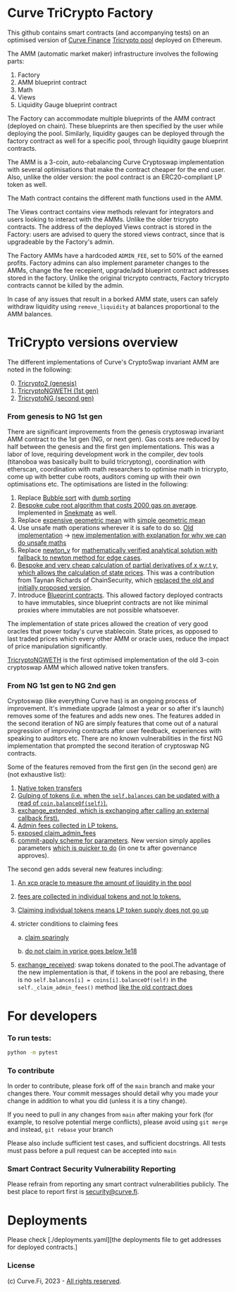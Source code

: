 # Curve TriCrypto Factory

This github contains smart contracts (and accompanying tests) on an optimised version of [Curve Finance](https://curve.exchange/) [Tricrypto pool](https://etherscan.io/address/0xd51a44d3fae010294c616388b506acda1bfaae46) deployed on Ethereum.

The AMM (automatic market maker) infrastructure involves the following parts:

1. Factory
2. AMM blueprint contract
3. Math
4. Views
5. Liquidity Gauge blueprint contract

The Factory can accommodate multiple blueprints of the AMM contract (deployed on chain). These blueprints are then specified by the user while deploying the pool. Similarly, liquidity gauges can be deployed through the factory contract as well for a specific pool, through liquidity gauge blueprint contracts.

The AMM is a 3-coin, auto-rebalancing Curve Cryptoswap implementation with several optimisations that make the contract cheaper for the end user. Also, unlike the older version: the pool contract is an ERC20-compliant LP token as well.

The Math contract contains the different math functions used in the AMM.

The Views contract contains view methods relevant for integrators and users looking to interact with the AMMs. Unlike the older tricrypto contracts. The address of the deployed Views contract is stored in the Factory: users are advised to query the stored views contract, since that is upgradeable by the Factory's admin.

The Factory AMMs have a hardcoded `ADMIN_FEE`, set to 50% of the earned profits. Factory admins can also implement parameter changes to the AMMs, change the fee recepient, upgrade/add blueprint contract addresses stored in the factory. Unlike the original tricrypto contracts, Factory tricrypto contracts cannot be killed by the admin.

In case of any issues that result in a borked AMM state, users can safely withdraw liquidity using `remove_liquidity` at balances proportional to the AMM balances.

# TriCrypto versions overview


The different implementations of Curve's CryptoSwap invariant AMM are noted in the following:

0. [Tricrypto2 (genesis)](https://github.com/curvefi/curve-crypto-contract/blob/master/contracts/tricrypto/CurveCryptoSwap.vy)
1. [TricryptoNGWETH (1st gen)](https://github.com/curvefi/tricrypto-ng/blob/main/contracts/main/CurveTricryptoOptimizedWETH.vy)
3. [TricryptoNG (second gen)](https://github.com/curvefi/tricrypto-ng/blob/main/contracts/main/CurveTricryptoOptimized.vy)

### From genesis to NG 1st gen


There are significant improvements from the genesis cryptoswap invariant AMM contract to the 1st gen (NG, or next gen). Gas costs are reduced by half between the genesis and the first gen implementations. This was a labor of love, requiring development work in the compiler, dev tools (titanoboa was basically built to build tricryptong), coordination with etherscan, coordination with math researchers to optimise math in tricrypto, come up with better cube roots, auditors coming up with their own optimisations etc. The optimisations are listed in the following:

1. Replace [Bubble sort](https://github.com/curvefi/curve-crypto-contract/blob/d7d04cd9ae038970e40be850df99de8c1ff7241b/contracts/tricrypto/CurveCryptoMath3.vy#L20) with [dumb sorting](https://github.com/curvefi/tricrypto-ng/blob/33707fc8b84e08786acf184fcfdb744eb4657a99/contracts/main/CurveCryptoMathOptimized3.vy#L845)
2. [Bespoke cube root algorithm that costs 2000 gas on average](https://github.com/curvefi/tricrypto-ng/blob/33707fc8b84e08786acf184fcfdb744eb4657a99/contracts/main/CurveCryptoMathOptimized3.vy#L789). Implemented in [Snekmate](https://github.com/pcaversaccio/snekmate/blob/9f7eec740fcaf8e5d4397fc1cc79d507ff11d613/src/snekmate/utils/Math.vy#L490) as well.
3. Replace [expensive geometric mean](https://github.com/curvefi/curve-crypto-contract/blob/d7d04cd9ae038970e40be850df99de8c1ff7241b/contracts/tricrypto/CurveCryptoMath3.vy#L42) with [simple geometric mean](https://github.com/curvefi/tricrypto-ng/blob/33707fc8b84e08786acf184fcfdb744eb4657a99/contracts/main/CurveCryptoMathOptimized3.vy#L868)
4. Use unsafe math operations wherever it is safe to do so. [Old implementation](https://github.com/curvefi/curve-crypto-contract/blob/d7d04cd9ae038970e40be850df99de8c1ff7241b/contracts/tricrypto/CurveCryptoMath3.vy#L96) -> [new implementation with explanation for why we can do unsafe maths](https://github.com/curvefi/tricrypto-ng/blob/33707fc8b84e08786acf184fcfdb744eb4657a99/contracts/main/CurveCryptoMathOptimized3.vy#L431)
5. Replace [newton_y](https://github.com/curvefi/curve-crypto-contract/blob/d7d04cd9ae038970e40be850df99de8c1ff7241b/contracts/tricrypto/CurveCryptoMath3.vy#L172) for [mathematically verified analytical solution with fallback to newton method for edge cases](https://github.com/curvefi/tricrypto-ng/blob/33707fc8b84e08786acf184fcfdb744eb4657a99/contracts/main/CurveCryptoMathOptimized3.vy#L35).
6. [Bespoke and very cheap calculation of partial derivatives of x w.r.t y, which allows the calculation of state prices](https://github.com/curvefi/tricrypto-ng/blob/33707fc8b84e08786acf184fcfdb744eb4657a99/contracts/main/CurveCryptoMathOptimized3.vy#L539). This was a contribution from Taynan Richards of ChainSecurity, which [replaced the old and initially proposed version](https://github.com/curvefi/tricrypto-ng/commit/b3350d4b7e92d4e12720584b2d1aeb1d74b5a99f).
7. Introduce [Blueprint contracts](https://eips.ethereum.org/EIPS/eip-5202). This allowed factory deployed contracts to have immutables, since blueprint contracts are not like minimal proxies where immutables are not possible whatsoever.

The implementation of state prices allowed the creation of very good oracles that power today's curve stablecoin. State prices, as opposed to last traded prices which every other AMM or oracle uses, reduce the impact of price manipulation significantly.

[TricryptoNGWETH](contracts/main/CurveTricddryptoOptimizedWETH.vy) is the first optimised implementation of the old 3-coin cryptoswap AMM which allowed native token transfers.

### From NG 1st gen to NG 2nd gen

Cryptoswap (like everything Curve has) is an ongoing process of improvement. It's immediate upgrade (almost a year or so after it's launch) removes some of the features and adds new ones. The features added in the second iteration of NG are simply features that come out of a natural progression of improving contracts after user feedback, experiences with speaking to auditors etc. There are no known vulnerabilities in the first NG implementation that prompted the second iteration of cryptoswap NG contracts.

Some of the features removed from the first gen (in the second gen) are (not exhaustive list):

1. [Native token transfers](https://github.com/curvefi/tricrypto-ng/blob/33707fc8b84e08786acf184fcfdb744eb4657a99/contracts/main/CurveTricryptoOptimizedWETH.vy#L394)
2. [Gulping of tokens (i.e. when the `self.balances` can be updated with a read of `coin.balanceOf(self)`).](https://github.com/curvefi/tricrypto-ng/blob/33707fc8b84e08786acf184fcfdb744eb4657a99/contracts/main/CurveTricryptoOptimizedWETH.vy#L1193)
3. [exchange_extended, which is exchanging after calling an external callback first).](https://github.com/curvefi/tricrypto-ng/blob/33707fc8b84e08786acf184fcfdb744eb4657a99/contracts/main/CurveTricryptoOptimizedWETH.vy#L477)
4. [Admin fees collected in LP tokens.](https://github.com/curvefi/tricrypto-ng/blob/33707fc8b84e08786acf184fcfdb744eb4657a99/contracts/main/CurveTricryptoOptimizedWETH.vy#L1223)
5. [exposed claim_admin_fees](https://github.com/curvefi/tricrypto-ng/blob/33707fc8b84e08786acf184fcfdb744eb4657a99/contracts/main/CurveTricryptoOptimizedWETH.vy#L786)
6. [commit-apply scheme for parameters](https://github.com/curvefi/tricrypto-ng/blob/33707fc8b84e08786acf184fcfdb744eb4657a99/contracts/main/CurveTricryptoOptimizedWETH.vy#L2033). New version simply applies parameters [which is quicker to do](https://github.com/curvefi/tricrypto-ng/blob/33707fc8b84e08786acf184fcfdb744eb4657a99/contracts/main/CurveTricryptoOptimized.vy#L1994) (in one tx after governance approves).

The second gen adds several new features including:

1. [An xcp oracle to measure the amount of liquidity in the pool](https://github.com/curvefi/tricrypto-ng/blob/33707fc8b84e08786acf184fcfdb744eb4657a99/contracts/main/CurveTricryptoOptimized.vy#L1705)
2. [fees are collected in individual tokens and not lp tokens.](https://github.com/curvefi/tricrypto-ng/blob/33707fc8b84e08786acf184fcfdb744eb4657a99/contracts/main/CurveTricryptoOptimized.vy#L1216)
3. [Claiming individual tokens means LP token supply does not go up](https://github.com/curvefi/tricrypto-ng/blob/33707fc8b84e08786acf184fcfdb744eb4657a99/contracts/main/CurveTricryptoOptimized.vy#L1173)
4. stricter conditions to claiming fees

    a. [claim sparingly](https://github.com/curvefi/tricrypto-ng/blob/33707fc8b84e08786acf184fcfdb744eb4657a99/contracts/main/CurveTricryptoOptimized.vy#L1116)

    b. [do not claim in vprice goes below 1e18](https://github.com/curvefi/tricrypto-ng/blob/33707fc8b84e08786acf184fcfdb744eb4657a99/contracts/main/CurveTricryptoOptimized.vy#L1182)
5. [exchange_received](https://github.com/curvefi/tricrypto-ng/blob/33707fc8b84e08786acf184fcfdb744eb4657a99/contracts/main/CurveTricryptoOptimized.vy#L409): swap tokens donated to the pool.The advantage of the new implementation is that, if tokens in the pool are rebasing, there is no `self.balances[i] = coins[i].balanceOf(self)` in the `self._claim_admin_fees()` method [like the old contract does](https://github.com/curvefi/tricrypto-ng/blob/33707fc8b84e08786acf184fcfdb744eb4657a99/contracts/main/CurveTricryptoOptimizedWETH.vy#L1197)

# For developers

### To run tests:

```bash
python -m pytest
```

### To contribute

In order to contribute, please fork off of the `main` branch and make your changes there. Your commit messages should detail why you made your change in addition to what you did (unless it is a tiny change).

If you need to pull in any changes from `main` after making your fork (for example, to resolve potential merge conflicts), please avoid using `git merge` and instead, `git rebase` your branch

Please also include sufficient test cases, and sufficient docstrings. All tests must pass before a pull request can be accepted into `main`

### Smart Contract Security Vulnerability Reporting

Please refrain from reporting any smart contract vulnerabilities publicly. The best place to report first is [security@curve.fi](mailto:security@curve.fi).

# Deployments

Please check [./deployments.yaml][the deployments file to get addresses for deployed contracts.]

### License

(c) Curve.Fi, 2023 - [All rights reserved](LICENSE).
